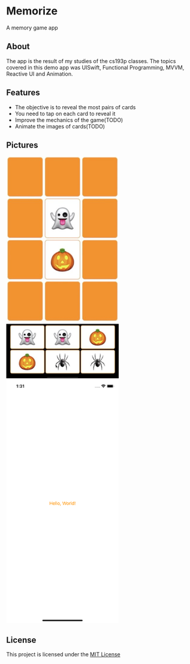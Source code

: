 # Memorize
A memory game app

## About
The app is the result of my studies of the cs193p classes. The topics covered in this demo app was UISwift, Functional Programming, MVVM, Reactive UI and Animation. 

## Features
* The objective is to reveal the most pairs of cards
* You need to tap on each card to reveal it 
* Improve the mechanics of the game(TODO)
* Animate the images of cards(TODO)

## Pictures

<img src="https://github.com/inaldor/Memorize/blob/master/app-images/memorize1.png" width=300>
<img src="https://github.com/inaldor/Memorize/blob/master/app-images/memorize2.png" width=300>
<img src="https://github.com/inaldor/Memorize/blob/master/app-images/helloworld.png" width=300>

## License

This project is licensed under the [MIT License](https://github.com/inaldor/Memorize/blob/master/LICENSE)
